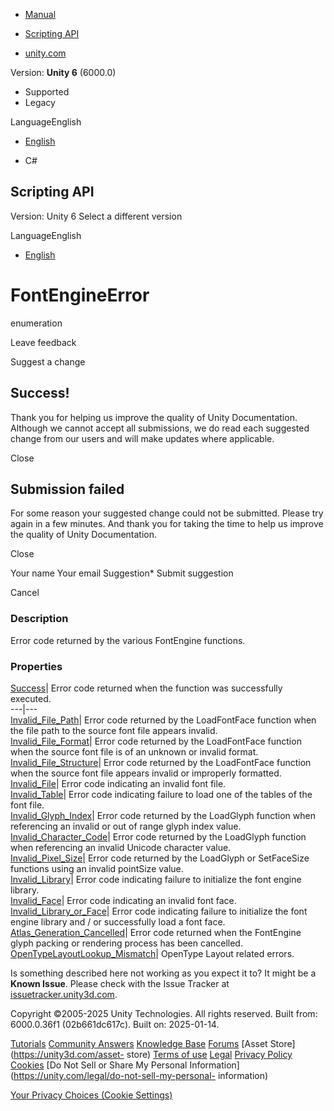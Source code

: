 [ ]()

  * [Manual](../Manual/index.html)
  * [Scripting API](../ScriptReference/index.html)

  * [unity.com](https://unity.com/)

Version: **Unity 6** (6000.0)

  * Supported
  * Legacy

LanguageEnglish

  * [English]()

  * C#

[ ](https://docs.unity3d.com)

## Scripting API

Version: Unity 6 Select a different version

LanguageEnglish

  * [English]()

# FontEngineError

enumeration

Leave feedback

Suggest a change

## Success!

Thank you for helping us improve the quality of Unity Documentation. Although
we cannot accept all submissions, we do read each suggested change from our
users and will make updates where applicable.

Close

## Submission failed

For some reason your suggested change could not be submitted. Please <a>try
again</a> in a few minutes. And thank you for taking the time to help us
improve the quality of Unity Documentation.

Close

Your name Your email Suggestion* Submit suggestion

Cancel

[ ]()

### Description

Error code returned by the various FontEngine functions.

### Properties

[Success](TextCore.LowLevel.FontEngineError.Success.html)| Error code returned
when the function was successfully executed.  
---|---  
[Invalid_File_Path](TextCore.LowLevel.FontEngineError.Invalid_File_Path.html)|
Error code returned by the LoadFontFace function when the file path to the
source font file appears invalid.  
[Invalid_File_Format](TextCore.LowLevel.FontEngineError.Invalid_File_Format.html)|
Error code returned by the LoadFontFace function when the source font file is
of an unknown or invalid format.  
[Invalid_File_Structure](TextCore.LowLevel.FontEngineError.Invalid_File_Structure.html)|
Error code returned by the LoadFontFace function when the source font file
appears invalid or improperly formatted.  
[Invalid_File](TextCore.LowLevel.FontEngineError.Invalid_File.html)| Error
code indicating an invalid font file.  
[Invalid_Table](TextCore.LowLevel.FontEngineError.Invalid_Table.html)| Error
code indicating failure to load one of the tables of the font file.  
[Invalid_Glyph_Index](TextCore.LowLevel.FontEngineError.Invalid_Glyph_Index.html)|
Error code returned by the LoadGlyph function when referencing an invalid or
out of range glyph index value.  
[Invalid_Character_Code](TextCore.LowLevel.FontEngineError.Invalid_Character_Code.html)|
Error code returned by the LoadGlyph function when referencing an invalid
Unicode character value.  
[Invalid_Pixel_Size](TextCore.LowLevel.FontEngineError.Invalid_Pixel_Size.html)|
Error code returned by the LoadGlyph or SetFaceSize functions using an invalid
pointSize value.  
[Invalid_Library](TextCore.LowLevel.FontEngineError.Invalid_Library.html)|
Error code indicating failure to initialize the font engine library.  
[Invalid_Face](TextCore.LowLevel.FontEngineError.Invalid_Face.html)| Error
code indicating an invalid font face.  
[Invalid_Library_or_Face](TextCore.LowLevel.FontEngineError.Invalid_Library_or_Face.html)|
Error code indicating failure to initialize the font engine library and / or
successfully load a font face.  
[Atlas_Generation_Cancelled](TextCore.LowLevel.FontEngineError.Atlas_Generation_Cancelled.html)|
Error code returned when the FontEngine glyph packing or rendering process has
been cancelled.  
[OpenTypeLayoutLookup_Mismatch](TextCore.LowLevel.FontEngineError.OpenTypeLayoutLookup_Mismatch.html)|
OpenType Layout related errors.  
  
Is something described here not working as you expect it to? It might be a
**Known Issue**. Please check with the Issue Tracker at
[issuetracker.unity3d.com](https://issuetracker.unity3d.com).

Copyright ©2005-2025 Unity Technologies. All rights reserved. Built from:
6000.0.36f1 (02b661dc617c). Built on: 2025-01-14.

[Tutorials](https://unity3d.com/learn) [Community
Answers](https://answers.unity3d.com) [Knowledge
Base](https://support.unity3d.com/hc/en-us)
[Forums](https://forum.unity3d.com) [Asset Store](https://unity3d.com/asset-
store) [Terms of use](https://docs.unity3d.com/Manual/TermsOfUse.html)
[Legal](https://unity.com/legal) [Privacy
Policy](https://unity.com/legal/privacy-policy)
[Cookies](https://unity.com/legal/cookie-policy) [Do Not Sell or Share My
Personal Information](https://unity.com/legal/do-not-sell-my-personal-
information)

[Your Privacy Choices (Cookie Settings)](javascript:void\(0\);)

